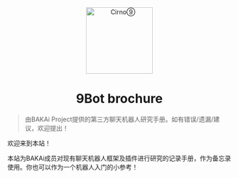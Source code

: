 <div align="center">
  <img src="https://avatars.githubusercontent.com/u/101626961?s=400&u=4c99ece48022ec7335063df1b77b8276c63a7ec6&v=4" width = "150" height = "150" alt="Cirno⑨"><br>
  <h1>9Bot brochure</h1>

</div>

> 由BAKAi Project提供的第三方聊天机器人研究手册。如有错误/遗漏/建议，欢迎提出！

欢迎来到本站！

本站为BAKAi成员对现有聊天机器人框架及插件进行研究的记录手册，作为备忘录使用。你也可以作为一个机器人入门的小参考！
